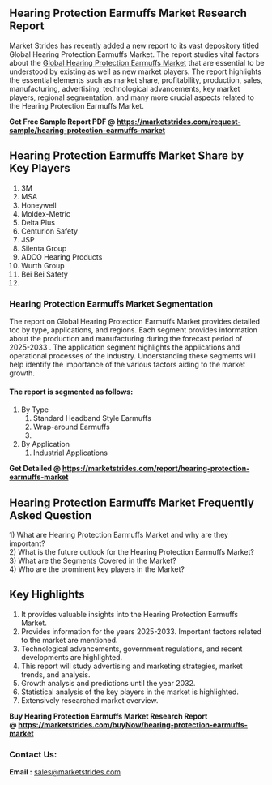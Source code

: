 <h2>Hearing Protection Earmuffs Market Research Report</h2>
<p>Market Strides has recently added a new report to its vast depository titled Global Hearing Protection Earmuffs Market. The report studies vital factors about the&nbsp;<a href="https://marketstrides.com/report/hearing-protection-earmuffs-market">Global Hearing Protection Earmuffs Market</a>&nbsp;that are essential to be understood by existing as well as new market players. The report highlights the essential elements such as market share, profitability, production, sales, manufacturing, advertising, technological advancements, key market players, regional segmentation, and many more crucial aspects related to the Hearing Protection Earmuffs Market.</p>
<p><strong>Get Free Sample Report PDF @&nbsp;<a href="https://marketstrides.com/request-sample/hearing-protection-earmuffs-market">https://marketstrides.com/request-sample/hearing-protection-earmuffs-market</a></strong></p>
<h2><strong>Hearing Protection Earmuffs Market Share by Key Players</strong></h2>
<ol>
<li>3M</li>
<li>MSA</li>
<li>Honeywell</li>
<li>Moldex-Metric</li>
<li>Delta Plus</li>
<li>Centurion Safety</li>
<li>JSP</li>
<li>Silenta Group</li>
<li>ADCO Hearing Products</li>
<li>Wurth Group</li>
<li>Bei Bei Safety</li>
<li></li>
</ol>
<h3><strong>Hearing Protection Earmuffs Market Segmentation</strong></h3>
<p>The report on Global Hearing Protection Earmuffs Market provides detailed toc by type, applications, and regions. Each segment provides information about the production and manufacturing during the forecast period of 2025-2033 . The application segment highlights the applications and operational processes of the industry. Understanding these segments will help identify the importance of the various factors aiding to the market growth.</p>
<h4>The report is segmented as follows:</h4>
<ol>
<li>By Type
<ol>
<li>Standard Headband Style Earmuffs</li>
<li>Wrap-around Earmuffs</li>
<li></li>
</ol>
</li>
<li>By Application
<ol>
<li>Industrial Applications</li>
</ol>
</li>
</ol>
<p><strong>Get Detailed @&nbsp;<a href="https://marketstrides.com/report/hearing-protection-earmuffs-market">https://marketstrides.com/report/hearing-protection-earmuffs-market</a></strong></p>
<h2 class=""><strong>Hearing Protection Earmuffs Market Frequently Asked Question</strong></h2>
<div class="">1) What are&nbsp;Hearing Protection Earmuffs Market and why are they important?
<div class="">
<div class="">2) What is the future outlook for the Hearing Protection Earmuffs Market?</div>
</div>
</div>
<div class="">3) What are the Segments Covered in the Market?</div>
<div class="">4) Who are the prominent key players in the Market?</div>
<h2><strong>Key Highlights</strong></h2>
<div class="">
<ol>
<li>It provides valuable insights into the Hearing Protection Earmuffs Market.</li>
<li>Provides information for the years 2025-2033. Important factors related to the market are mentioned.</li>
<li>Technological advancements, government regulations, and recent developments are highlighted.</li>
<li>This report will study advertising and marketing strategies, market trends, and analysis.</li>
<li>Growth analysis and predictions until the year 2032.</li>
<li>Statistical analysis of the key players in the market is highlighted.</li>
<li>Extensively researched market overview.</li>
</ol>
<p><strong>Buy Hearing Protection Earmuffs Market Research Report @&nbsp;<a href="https://marketstrides.com/buyNow/hearing-protection-earmuffs-market">https://marketstrides.com/buyNow/hearing-protection-earmuffs-market</a></strong></p>
<h3>Contact Us:</h3>
<p><strong>Email :</strong> <a href="mailto:sales@marketstrides.com">sales@marketstrides.com</a></p>
</div>
